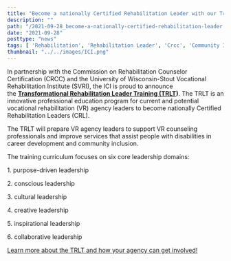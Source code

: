 ```yaml
---
title: "Become a nationally Certified Rehabilitation Leader with our Transformational Rehabilitation Leader Training!"
description: ""
path: "/2021-09-28_become-a-nationally-certified-rehabilitation-leader.md"
date: "2021-09-28"
posttype: "news"
tags: [ 'Rehabilitation', 'Rehabilitation Leader', 'Crcc', 'Community Inclusion','Ici']
thumbnail: "../../images/ICI.png"
---
```



In partnership with the Commission on Rehabilitation Counselor Certification (CRCC) and the University of Wisconsin-Stout Vocational Rehabilitation Institute (SVRI), the ICI is proud to announce the [**Transformational Rehabilitation Leader Training (TRLT**](http://www.uwstout.edu/SVRI/CertifiedRehabilitationLeader)**)**. The TRLT is an innovative professional education program for current and potential vocational rehabilitation (VR) agency leaders to become nationally Certified Rehabilitation Leaders (CRL).

The TRLT will prepare VR agency leaders to support VR counseling professionals and improve services that assist people with disabilities in career development and community inclusion.

The training curriculum focuses on six core leadership domains:

1\. purpose-driven leadership

2\. conscious leadership

3\. cultural leadership

4. creative leadership

5\. inspirational leadership

6\. collaborative leadership

[Learn more about the TRLT and how your agency can get involved!](http://www.uwstout.edu/SVRI/CertifiedRehabilitationLeader)
